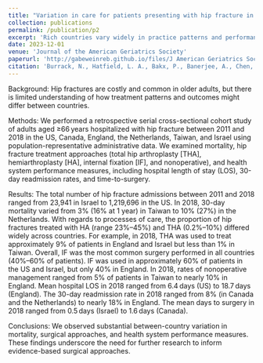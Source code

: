 ```yaml
---
title: "Variation in care for patients presenting with hip fracture in six high‐income countries: A cross‐sectional cohort study"
collection: publications
permalink: /publication/p2
excerpt: 'Rich countries vary widely in practice patterns and performance following hip fracture.'
date: 2023-12-01
venue: 'Journal of the American Geriatrics Society'
paperurl: 'http://gabeweinreb.github.io/files/J American Geriatrics Society - 2023 - Burrack - Variation in care for patients presenting with hip fracture in six.pdf'
citation: 'Burrack, N., Hatfield, L. A., Bakx, P., Banerjee, A., Chen, Y., Fu, C., Godoy, C., Gordon, M., Heine, R., Huang, N., Ko, D. T., Lix, L. M., Novack, V., Pasea, L., Qiu, F., Stukel, T. A., Groot, C. U., Ravi, B., Al‐Azazi, S., <b>Weinreb, G. G.,</b> Cram, P., Landon, B. E. (2023). Variation in care for patients presenting with hip fracture in six high‐income countries: A cross‐sectional cohort study. Journal of the American Geriatrics Society, 71(12), 3780–3791. https://doi.org/10.1111/jgs.18530'
---
```


Background: Hip fractures are costly and common in older adults, but there is limited understanding of how treatment patterns and outcomes might differ between countries. 

Methods: We performed a retrospective serial cross-sectional cohort study of adults aged ≥66 years hospitalized with hip fracture between 2011 and 2018 in the US, Canada, England, the Netherlands, Taiwan, and Israel using population-representative administrative data. We examined mortality, hip fracture treatment approaches (total hip arthroplasty [THA], hemiarthroplasty [HA], internal fixation [IF], and nonoperative), and health system performance measures, including hospital length of stay (LOS), 30-day readmission rates, and time-to-surgery. 

Results: The total number of hip fracture admissions between 2011 and 2018 ranged from 23,941 in Israel to 1,219,696 in the US. In 2018, 30-day mortality varied from 3% (16% at 1 year) in Taiwan to 10% (27%) in the Netherlands. With regards to processes of care, the proportion of hip fractures treated with HA (range 23%–45%) and THA (0.2%–10%) differed widely across countries. For example, in 2018, THA was used to treat approximately 9% of patients in England and Israel but less than 1% in Taiwan. Overall, IF was the most common surgery performed in all countries (40%–60% of patients). IF was used in approximately 60% of patients in the US and Israel, but only 40% in England. In 2018, rates of nonoperative management ranged from 5% of patients in Taiwan to nearly 10% in England. Mean hospital LOS in 2018 ranged from 6.4 days (US) to 18.7 days (England). The 30-day readmission rate in 2018 ranged from 8% (in Canada and the Netherlands) to nearly 18% in England. The mean days to surgery in 2018 ranged from 0.5 days (Israel) to 1.6 days (Canada). 

Conclusions: We observed substantial between-country variation in mortality, surgical approaches, and health system performance measures. These findings underscore the need for further research to inform evidence-based surgical approaches.
